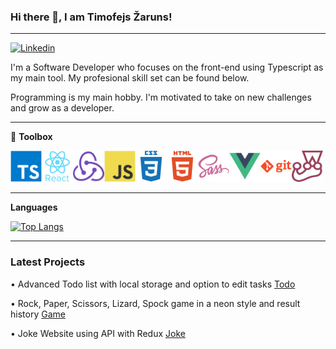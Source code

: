 ### Hi there 👋, I am Timofejs Žaruns!
---
[![Linkedin](https://img.shields.io/badge/LinkedIn-0077B5?style=for-the-badge&logo=linkedin&logoColor=white)](https://www.linkedin.com/in/timofejs-zaruns/)

I'm a Software Developer who focuses on the front-end using Typescript as my main tool. My profesional skill set can be found below.

Programming is my main hobby. I'm motivated to take on new challenges and grow as a developer.

---

🧰 **Toolbox**

<img src="https://github.com/devicons/devicon/blob/master/icons/typescript/typescript-original.svg" height="50" width="50"/><img src="https://github.com/devicons/devicon/blob/master/icons/react/react-original-wordmark.svg" height="50" width="50"/><img src="https://github.com/devicons/devicon/blob/master/icons/redux/redux-original.svg" height="50" width="50"/><img src="https://github.com/devicons/devicon/blob/master/icons/javascript/javascript-original.svg" height="50" width="50"/><img src="https://github.com/devicons/devicon/blob/master/icons/css3/css3-plain-wordmark.svg" height="50" width="50"/><img src="https://github.com/devicons/devicon/blob/master/icons/html5/html5-plain-wordmark.svg" height="50" width="50"/><img src="https://github.com/devicons/devicon/blob/master/icons/sass/sass-original.svg" height="50" width="50"/><img src="https://github.com/devicons/devicon/blob/master/icons/vuejs/vuejs-original.svg" height="50" width="50"/><img src="https://github.com/devicons/devicon/blob/master/icons/git/git-plain-wordmark.svg" height="50" width="50"/><img src="https://github.com/devicons/devicon/blob/master/icons/jest/jest-plain.svg" height="50" width="50"/>

---
**Languages** 

[![Top Langs](https://github-readme-stats.vercel.app/api/top-langs/?username=Tim-Zaruns&layout=compact)](https://github.com/anuraghazra/github-readme-stats)

---

### Latest Projects

• Advanced Todo list with local storage and option to edit tasks <a href="https://github.com/Tim-Zaruns/TodoLis">Todo</a>

• Rock, Paper, Scissors, Lizard, Spock game in a neon style and result history <a href="https://github.com/Tim-Zaruns/Game">Game</a>

• Joke Website using API with Redux <a href="https://github.com/Tim-Zaruns/Joke">Joke</a>
